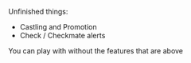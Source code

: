 Unfinished things:
- Castling and Promotion
- Check / Checkmate alerts

You can play with without the features that are above
